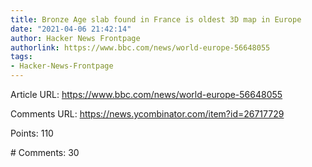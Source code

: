 ```yaml
---
title: Bronze Age slab found in France is oldest 3D map in Europe
date: "2021-04-06 21:42:14"
author: Hacker News Frontpage
authorlink: https://www.bbc.com/news/world-europe-56648055
tags:
- Hacker-News-Frontpage
---
```


<p>Article URL: <a href="https://www.bbc.com/news/world-europe-56648055">https://www.bbc.com/news/world-europe-56648055</a></p>
<p>Comments URL: <a href="https://news.ycombinator.com/item?id=26717729">https://news.ycombinator.com/item?id=26717729</a></p>
<p>Points: 110</p>
<p># Comments: 30</p>
